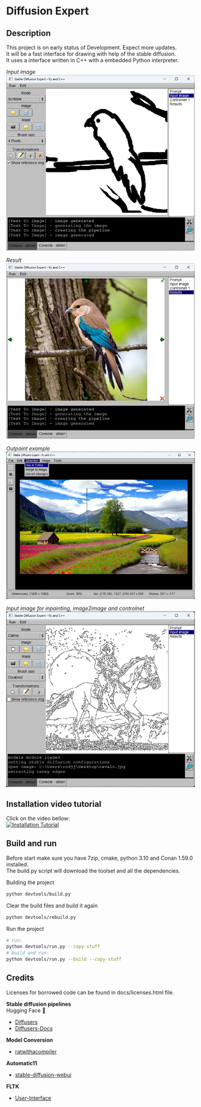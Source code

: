 # Diffusion Expert

## Description
This project is on early status of Development. Expect more updates.  
It will be a fast interface for drawing with help of the stable diffusion.  
It uses a interface written in C++ with a embedded Python interpreter.  

*Input image*   
![Ubuntu screenshot](https://github.com/rodjjo/diffusion-expert/raw/main/docs/images/difusion-expert-pre-alpha.jpg)

*Result*   
![Ubuntu screenshot](https://github.com/rodjjo/diffusion-expert/raw/main/docs/images/difusion-expert-pre-alpha-2.jpg)

*Outpaint example*   
![Ubuntu screenshot](https://github.com/rodjjo/diffusion-expert/raw/main/docs/images/difusion-expert-pre-alpha-3.jpg)


*Input image for inpainting, image2image and controlnet*   
![Ubuntu screenshot](https://github.com/rodjjo/diffusion-expert/raw/main/docs/images/difusion-expert-pre-alpha-4.jpg)


## Installation video tutorial

Click on the video bellow:   
[![Installation Tutorial](http://img.youtube.com/vi/cv_RmXgOrjQ/0.jpg)](https://www.youtube.com/watch?v=cv_RmXgOrjQ)

## Build and run 

Before start make sure you have 7zip, cmake, python 3.10 and Conan 1.59.0 installed.  
The build.py script will download the toolset and all the dependencies.

Building the project
```bash
python devtools/build.py
```

Clear the build files and build it again
```bash
python devtools/rebuild.py
```

Run the project
```bash
# run:
python devtools/run.py --copy-stuff
# build and run:
python devtools/run.py --build --copy-stuff
```

## Credits
Licenses for borrowed code can be found in docs/licenses.html file.   
  
**Stable diffusion pipelines**  
Hugging Face 🤗
* [Diffusers](https://github.com/huggingface/diffusers)   
* [Diffusers-Docs](https://huggingface.co/docs/diffusers/index)   

**Model Conversion**  
* [ratwithacompiler](https://github.com/ratwithacompiler/diffusers_stablediff_conversion)

**Automatic11**  
* [stable-diffusion-webui](https://github.com/AUTOMATIC1111/stable-diffusion-webui)

**FLTK**
* [User-Interface](https://www.fltk.org/doc-1.3/)

